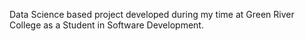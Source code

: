 Data Science based project developed during my time at Green River College as a Student in Software Development.
